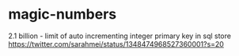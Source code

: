 # magic-numbers


2.1 billion - limit of auto incrementing integer primary key in sql store https://twitter.com/sarahmei/status/1348474968527360001?s=20 
